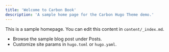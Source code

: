 ```yaml
---
title: 'Welcome to Carbon Book'
description: 'A sample home page for the Carbon Hugo Theme demo.'
---
```


This is a sample homepage. You can edit this content in `content/_index.md`.

- Browse the sample blog post under Posts.
- Customize site params in `hugo.toml` or `hugo.yaml`.
